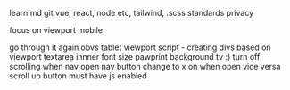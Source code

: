 learn md
git
vue, react, node etc, tailwind, .scss
standards
privacy


focus on viewport mobile

go through it again obvs
tablet viewport
script - creating divs based on viewport
textarea innner font size
pawprint background
tv :)
turn off scrolling when nav open
nav button change to x on when open vice versa
scroll up button
must have js enabled
